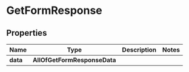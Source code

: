 # GetFormResponse

## Properties
Name | Type | Description | Notes
------------ | ------------- | ------------- | -------------
**data** | **AllOfGetFormResponseData** |  | 
